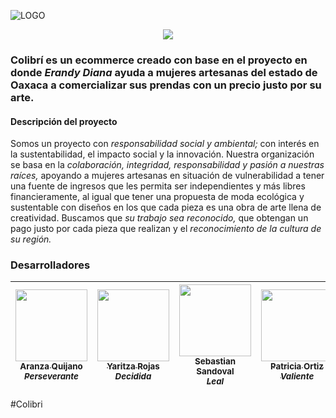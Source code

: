 ![LOGO](https://github.com/YariRojas/Colibri_ecommerce/assets/91640852/2a71751d-3083-4101-abee-7dcb469b2bc6)
  <p align="center">
   <img src="https://img.shields.io/badge/STATUS-EN%20DESAROLLO-green">
  </p>

### Colibrí es un ecommerce creado con base en el proyecto en donde *Erandy Diana* ayuda a mujeres artesanas del estado de Oaxaca a comercializar sus prendas con un precio justo por su arte.

#### Descripción del proyecto
Somos un proyecto con *responsabilidad social y ambiental;* con interés en la sustentabilidad, el impacto social y la innovación. Nuestra organización se basa en la *colaboración, integridad, responsabilidad y pasión a nuestras raíces,* apoyando a mujeres artesanas en situación de vulnerabilidad a tener una fuente de ingresos que les permita ser independientes y más libres financieramente, al igual que tener una propuesta de moda ecológica y sustentable con diseños en los que cada pieza es una obra de arte llena de creatividad. Buscamos que *su trabajo sea reconocido,* que obtengan un pago justo por cada pieza que realizan y el *reconocimiento de la cultura de su región.*





### Desarrolladores

| [<img src="https://avatars.githubusercontent.com/u/91640852?v=4" width=115><br><sub>  Aranza Quijano   </sub><br><sub> *Perseverante*  </sub>](https://github.com/araloul) |  [<img src="https://avatars.githubusercontent.com/u/137431787?v=4" width=115><br><sub>  Yaritza Rojas </sub> <br><sub> *Decidida* </sub>](https://github.com/YariRojas) |  [<img src="https://avatars.githubusercontent.com/u/55779260?v=4" width=115><br><sub> Sebastian Sandoval </sub> <br><sub>*Leal*</sub>](https://github.com/sebaskerloc) | [<img src="https://avatars.githubusercontent.com/u/120978953?v=4" width=115><br><sub> Patricia Ortiz </sub> <br><sub>*Valiente*</sub>](https://github.com/patriciaot) | [<img src="https://avatars.githubusercontent.com/u/137417384?v=4" width=115><br><sub>  Michael Razo </sub> <br><sub>*Paciente*</sub>](https://github.com/sebaskerloc) | [<img src="https://avatars.githubusercontent.com/u/133192118?v=4" width=115><br><sub>   Erandy Vázquez </sub> <br><sub>*Empática*</sub>](https://github.com/ErandyDiana) | [<img src="https://avatars.githubusercontent.com/u/137430622?v=4" width=115><br><sub>  David Alejo </sub></br><sub>*Seguro*</sub>](https://github.com/Davidalejo250) |
| :---: | :---: | :---: | :---: | :---: | :---: | :---: |


#Colibri
